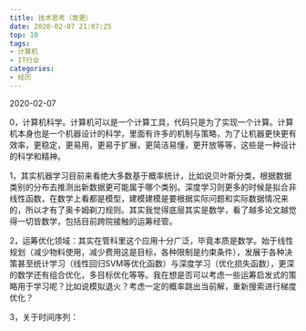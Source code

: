 ```yaml
---
title: 技术思考（常更）
date: 2020-02-07 21:07:25
top: 10
tags:
- 计算机
- IT行业
categories:
- 经历
---
```




2020-02-07

0，计算机科学。计算机可以是一个计算工具，代码只是为了实现一个计算。计算机本身也是一个机器设计的科学，里面有许多的机制与策略，为了让机器更快更有效率，更稳定，更易用，更易于扩展，更简洁易懂，更开放等等，这些是一种设计的科学和精神。



1，其实机器学习目前来看绝大多数基于概率统计，比如说贝叶斯分类，根据数据类别的分布去推测出新数据更可能属于哪个类别。深度学习则更多的时候是拟合非线性函数，在数学上看都是模型，建模建模是要根据实际问题和实际数据情况来的，所以才有了奥卡姆剃刀规则。其实我觉得底层其实是数学，看了越多论文越觉得一切皆数学，包括目前跨院接触的运筹经管。



2，运筹优化领域：其实在管科里这个应用十分广泛，毕竟本质是数学。始于线性规划（减少物料使用，减少费用这是目标，各种限制是约束条件），发展于各种决策甚至统计学习（线性回归SVM等优化函数）与深度学习（优化损失函数），更深的数学还有组合优化，多目标优化等等。我在想是否可以考虑一些运筹启发式的策略用于学习呢？比如说模拟退火？考虑一定的概率跳出当前解，重新搜索进行梯度优化？



3，关于时间序列：